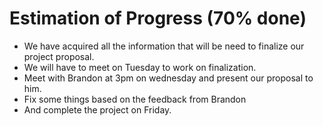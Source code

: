# Estimation of Progress (70% done)

* We have acquired all the information that will be need to finalize our project proposal.
* We will have to meet on Tuesday to work on finalization. 
* Meet with Brandon at 3pm on wednesday and present our proposal to him. 
* Fix some things based on the feedback from Brandon
* And complete the project on Friday. 
